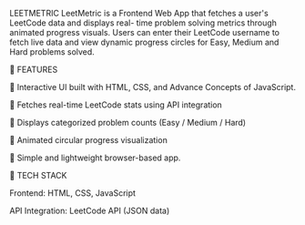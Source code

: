 LEETMETRIC
LeetMetric is a Frontend Web App that fetches a user's LeetCode data and displays real- time problem solving metrics through animated progress visuals.
Users can enter their LeetCode username to fetch live data and view dynamic progress circles for Easy, Medium and Hard problems solved.

🚀 FEATURES

🔹 Interactive UI built with HTML, CSS, and Advance Concepts of JavaScript.

🔹 Fetches real-time LeetCode stats using API integration

🔹 Displays categorized problem counts (Easy / Medium / Hard)

🔹 Animated circular progress visualization

🔹 Simple and lightweight browser-based app.

🧩 TECH STACK

Frontend: HTML, CSS, JavaScript

API Integration: LeetCode API (JSON data)

